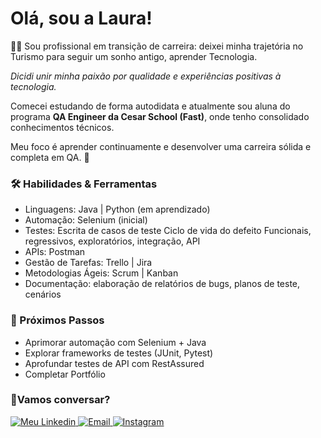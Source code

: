<h1>Olá, sou a Laura!</h1>

👩‍💻 Sou profissional em transição de carreira: deixei minha trajetória no Turismo para seguir um sonho antigo, aprender Tecnologia.

_Dicidi unir minha paixão por qualidade e experiências positivas à tecnologia._ 

Comecei estudando de forma autodidata e atualmente sou aluna do programa **QA Engineer da Cesar School (Fast)**, onde tenho consolidado conhecimentos técnicos.

Meu foco é aprender continuamente e desenvolver uma carreira sólida e completa em QA. 🚀

<h3>🛠️ Habilidades & Ferramentas</h3>

* Linguagens: 
Java | Python (em aprendizado)
* Automação: 
Selenium (inicial)
* Testes:
Escrita de casos de teste
Ciclo de vida do defeito 
Funcionais, regressivos, exploratórios, integração, API
* APIs: 
Postman
* Gestão de Tarefas: 
Trello | Jira
* Metodologias Ágeis: 
Scrum | Kanban
* Documentação: 
elaboração de relatórios de bugs, planos de teste, cenários

<h3>🌱 Próximos Passos</h3>

* Aprimorar automação com Selenium + Java
* Explorar frameworks de testes (JUnit, Pytest)
* Aprofundar testes de API com RestAssured
* Completar Portfólio

<h3>🤝Vamos conversar?</h3>

<a href="https://www.linkedin.com/in/laura--oliveiras/">
  <img src="https://img.icons8.com/ios-filled/30/0A66C2/linkedin.png" alt="Meu Linkedin"/>
</a>

<a href="mailto:laura.souzaoli@gmail.com">
  <img src="https://img.icons8.com/ios-filled/30/EA4335/gmail.png" alt="Email"/>
</a>

<a href="https://www.instagram.com/laura__oliveiras">
  <img src="https://img.icons8.com/ios-filled/30/E4405F/instagram-new.png" alt="Instagram"/>
</a>
